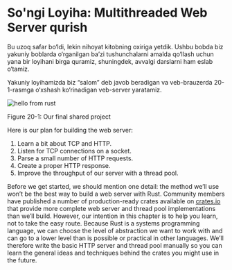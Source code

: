 # So'ngi Loyiha: Multithreaded Web Server qurish

Bu uzoq safar bo‘ldi, lekin nihoyat kitobning oxiriga yetdik. Ushbu bobda biz yakuniy boblarda o‘rganilgan ba’zi tushunchalarni amalda qo‘llash uchun yana bir loyihani birga quramiz, shuningdek, avvalgi darslarni ham eslab o‘tamiz.

Yakuniy loyihamizda biz “salom” deb javob beradigan va veb-brauzerda 20-1-rasmga o‘xshash ko‘rinadigan veb-server yaratamiz.

![hello from rust](img/trpl20-01.png)

<span class="caption">Figure 20-1: Our final shared project</span>

Here is our plan for building the web server:

1. Learn a bit about TCP and HTTP.
2. Listen for TCP connections on a socket.
3. Parse a small number of HTTP requests.
4. Create a proper HTTP response.
5. Improve the throughput of our server with a thread pool.

Before we get started, we should mention one detail: the method we’ll use won’t
be the best way to build a web server with Rust. Community members have
published a number of production-ready crates available on
[crates.io](https://crates.io/) that provide more complete web server and
thread pool implementations than we’ll build. However, our intention in this
chapter is to help you learn, not to take the easy route. Because Rust is a
systems programming language, we can choose the level of abstraction we want to
work with and can go to a lower level than is possible or practical in other
languages. We’ll therefore write the basic HTTP server and thread pool manually
so you can learn the general ideas and techniques behind the crates you might
use in the future.
